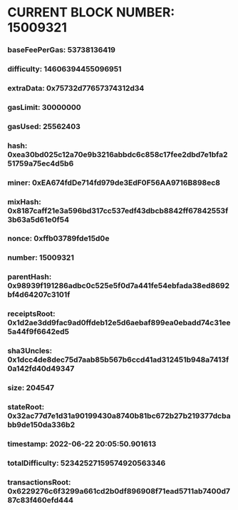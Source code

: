 # CURRENT BLOCK NUMBER: 15009321

### baseFeePerGas: 53738136419
### difficulty: 14606394455096951
### extraData: 0x75732d77657374312d34
### gasLimit: 30000000
### gasUsed: 25562403
### hash: 0xea30bd025c12a70e9b3216abbdc6c858c17fee2dbd7e1bfa251759a75ec4d5b6
### miner: 0xEA674fdDe714fd979de3EdF0F56AA9716B898ec8
### mixHash: 0x8187caff21e3a596bd317cc537edf43dbcb8842ff67842553f3b63a5d61e0f54
### nonce: 0xffb03789fde15d0e
### number: 15009321
### parentHash: 0x98939f191286adbc0c525e5f0d7a441fe54ebfada38ed8692bf4d64207c3101f
### receiptsRoot: 0x1d2ae3dd9fac9ad0ffdeb12e5d6aebaf899ea0ebadd74c31ee5a44f9f6642ed5
### sha3Uncles: 0x1dcc4de8dec75d7aab85b567b6ccd41ad312451b948a7413f0a142fd40d49347
### size: 204547
### stateRoot: 0x32ac77d7e1d31a90199430a8740b81bc672b27b219377dcbabb9de150da336b2
### timestamp: 2022-06-22 20:05:50.901613
### totalDifficulty: 52342527159574920563346
### transactionsRoot: 0x6229276c6f3299a661cd2b0df896908f71ead5711ab7400d787c83f460efd444
